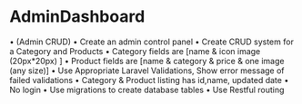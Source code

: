 # AdminDashboard
•	(Admin CRUD)
•	Create an admin control panel
•	Create CRUD system for a Category and Products
•	Category fields are [name & icon image (20px*20px) ]
•	Product fields are [name & category & price & one image (any size)]
•	Use Appropriate Laravel Validations, Show error message of failed validations
•	Category & Product listing has id,name, updated date
•	No login 
•	Use migrations to create  database tables
• Use Restful routing
